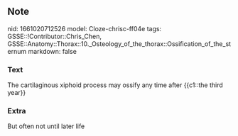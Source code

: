 ## Note
nid: 1661020712526
model: Cloze-chrisc-ff04e
tags: GSSE::!Contributor::Chris_Chen, GSSE::Anatomy::Thorax::10._Osteology_of_the_thorax::Ossification_of_the_sternum
markdown: false

### Text
<div class='toggle'>
  The cartilaginous xiphoid process may ossify any time after
  {{c1::the third year}}
</div>

### Extra
<p id="ce26c34d-763d-42c4-b9f9-5f621b3df09e" class="">But often not
until later life
